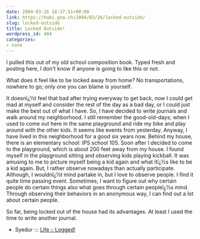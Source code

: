 ```yaml
---
date: 2004-03-26 18:37:51+00:00
link: https://habi.gna.ch/2004/03/26/locked-outside/
slug: locked-outside
title: Locked Outside!
wordpress_id: 484
categories:
- none
---
```


I pulled this out of my old school composition book. Typed fresh and posting here, I don't know if anyone is going to like this or not.

What does it feel like to be locked away from home? No transportations, nowhere to go; only one you can blame is yourself.

It doesnï¿½t feel that bad after trying everyway to get back, now I could get mad at myself and consider the rest of the day as a bad day, or I could just make the best out of what I have. So, I have decided to write journals and walk around my neighborhood. I still remember the good-old-days; when I used to come out here in the same playground and ride my bike and play around with the other kids. It seems like events from yesterday. Anyway, I have lived in this neighborhood for a good six years now. Behind my house, there is an elementary school: IPS school 105. Soon after I decided to come to the playground, which is about 200 feet away from my house. I found myself in the playground sitting and observing kids playing kickball. It was amusing to me to picture myself being a kid again and what itï¿½s like to be a kid again. But, I rather observe nowadays than actually participate. Although, I wouldnï¿½t mind partake in, but I love to observe people. I find it quite time passing event. Sometimes, I want to figure out why certain people do certain things also what goes through certain peopleï¿½s mind. Through observing their behaviors in an anonymous way, I can find out a lot about certain people.

So far, being locked out of the house had its advantages. At least I used the time to write another journal.

- Syedur ::: [Life :: Logged!](http://blogs.hybridanalysis.com/)
